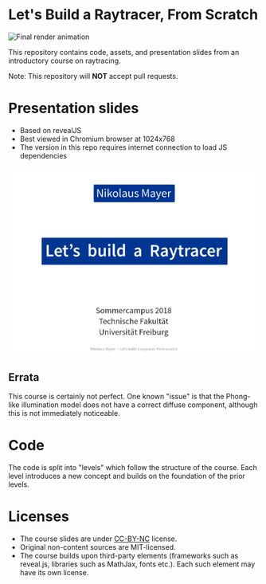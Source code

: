 
Let's Build a Raytracer, From Scratch
=====================================

![Final render animation](img/final-optimized.gif)

This repository contains code, assets, and presentation slides from an introductory course on raytracing.

Note: This repository will **NOT** accept pull requests.


Presentation slides
===================

* Based on revealJS
* Best viewed in Chromium browser at 1024x768
* The version in this repo requires internet connection to load JS dependencies

![first slide](slides/assets/img/first-slide-teaser.png)


Errata
------

This course is certainly not perfect. One known "issue" is that the Phong-like illumination model does not have a correct diffuse component, although this is not immediately noticeable.


Code
====

The code is split into "levels" which follow the structure of the course. Each level introduces a new concept and builds on the foundation of the prior levels.


Licenses
========

* The course slides are under [CC-BY-NC](https://creativecommons.org/licenses/by-nc/4.0/legalcode) license.
* Original non-content sources are MIT-licensed.
* The course builds upon third-party elements (frameworks such as reveal.js, libraries such as MathJax, fonts etc.). Each such element may have its own license.

